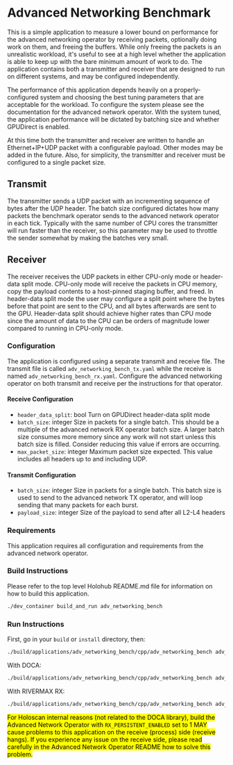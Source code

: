 # Advanced Networking Benchmark

This is a simple application to measure a lower bound on performance for the advanced networking operator
by receiving packets, optionally doing work on them, and freeing the buffers. While only freeing the packets is
an unrealistic workload, it's useful to see at a high level whether the application is able to keep up with
the bare minimum amount of work to do. The application contains both a transmitter and receiver that are
designed to run on different systems, and may be configured independently.

The performance of this application depends heavily on a properly-configured system and choosing the best
tuning parameters that are acceptable for the workload. To configure the system please see the documentation
for the advanced network operator. With the system tuned, the application performance will be dictated
by batching size and whether GPUDirect is enabled.

At this time both the transmitter and receiver are written to handle an Ethernet+IP+UDP packet with a
configurable payload. Other modes may be added in the future. Also, for simplicity, the transmitter and
receiver must be configured to a single packet size.

## Transmit

The transmitter sends a UDP packet with an incrementing sequence of bytes after the UDP header. The batch
size configured dictates how many packets the benchmark operator sends to the advanced network operator
in each tick. Typically with the same number of CPU cores the transmitter will run faster than the receiver,
so this parameter may be used to throttle the sender somewhat by making the batches very small.

## Receiver

The receiver receives the UDP packets in either CPU-only mode or header-data split mode. CPU-only mode
will receive the packets in CPU memory, copy the payload contents to a host-pinned staging buffer, and
freed. In header-data split mode the user may configure a split point where the bytes before that point
are sent to the CPU, and all bytes afterwards are sent to the GPU. Header-data split should achieve higher
rates than CPU mode since the amount of data to the CPU can be orders of magnitude lower compared to running
in CPU-only mode.

### Configuration

The application is configured using a separate transmit and receive file. The transmit file is called
`adv_networking_bench_tx.yaml` while the receive is named `adv_networking_bench_rx.yaml`. Configure the
advanced networking operator on both transmit and receive per the instructions for that operator.

#### Receive Configuration

- `header_data_split`: bool
  Turn on GPUDirect header-data split mode
- `batch_size`: integer
  Size in packets for a single batch. This should be a multiple of the advanced network RX operator batch size.
  A larger batch size consumes more memory since any work will not start unless this batch size is filled. Consider
  reducing this value if errors are occurring.
- `max_packet_size`: integer
  Maximum packet size expected. This value includes all headers up to and including UDP.

#### Transmit Configuration

- `batch_size`: integer
  Size in packets for a single batch. This batch size is used to send to the advanced network TX operator, and
  will loop sending that many packets for each burst.
- `payload_size`: integer
  Size of the payload to send after all L2-L4 headers

### Requirements

This application requires all configuration and requirements from the advanced network operator.

### Build Instructions

Please refer to the top level Holohub README.md file for information on how to build this application.

```bash
./dev_container build_and_run adv_networking_bench
```

### Run Instructions

First, go in your `build` or `install` directory, then:

```bash
./build/applications/adv_networking_bench/cpp/adv_networking_bench adv_networking_bench_default_tx_rx.yaml
```

With DOCA:

```bash
./build/applications/adv_networking_bench/cpp/adv_networking_bench adv_networking_bench_gpunetio_tx_rx.yaml
```

With RIVERMAX RX:

```bash
./build/applications/adv_networking_bench/cpp/adv_networking_bench adv_networking_bench_rmax_rx.yaml
```

<mark>For Holoscan internal reasons (not related to the DOCA library), build the Advanced Network Operator with `RX_PERSISTENT_ENABLED` set to 1 MAY cause problems to this application on the receive (process) side (receive hangs). If you experience any issue on the receive side, please read carefully in the Advanced Network Operator README how to solve this problem.</mark>
